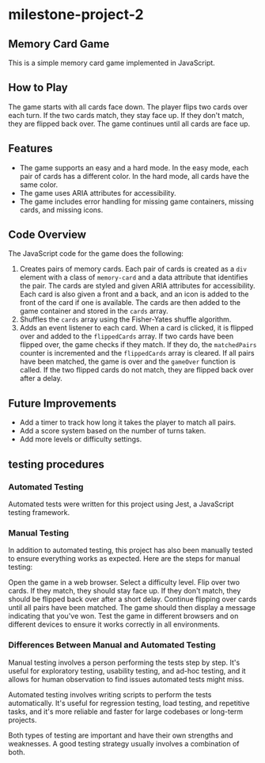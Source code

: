 # milestone-project-2

## Memory Card Game

This is a simple memory card game implemented in JavaScript.

## How to Play

The game starts with all cards face down. The player flips two cards over each turn. If the two cards match, they stay face up. If they don't match, they are flipped back over. The game continues until all cards are face up.

## Features

- The game supports an easy and a hard mode. In the easy mode, each pair of cards has a different color. In the hard mode, all cards have the same color.
- The game uses ARIA attributes for accessibility.
- The game includes error handling for missing game containers, missing cards, and missing icons.

## Code Overview

The JavaScript code for the game does the following:

1. Creates pairs of memory cards. Each pair of cards is created as a `div` element with a class of `memory-card` and a data attribute that identifies the pair. The cards are styled and given ARIA attributes for accessibility. Each card is also given a front and a back, and an icon is added to the front of the card if one is available. The cards are then added to the game container and stored in the `cards` array.
2. Shuffles the `cards` array using the Fisher-Yates shuffle algorithm.
3. Adds an event listener to each card. When a card is clicked, it is flipped over and added to the `flippedCards` array. If two cards have been flipped over, the game checks if they match. If they do, the `matchedPairs` counter is incremented and the `flippedCards` array is cleared. If all pairs have been matched, the game is over and the `gameOver` function is called. If the two flipped cards do not match, they are flipped back over after a delay.

## Future Improvements

- Add a timer to track how long it takes the player to match all pairs.
- Add a score system based on the number of turns taken.
- Add more levels or difficulty settings.

## testing procedures

### Automated Testing

Automated tests were written for this project using Jest, a JavaScript testing framework.

### Manual Testing

In addition to automated testing, this project has also been manually tested to ensure everything works as expected. Here are the steps for manual testing:

Open the game in a web browser.
Select a difficulty level.
Flip over two cards. If they match, they should stay face up. If they don't match, they should be flipped back over after a short delay.
Continue flipping over cards until all pairs have been matched. The game should then display a message indicating that you've won.
Test the game in different browsers and on different devices to ensure it works correctly in all environments.

### Differences Between Manual and Automated Testing

Manual testing involves a person performing the tests step by step. It's useful for exploratory testing, usability testing, and ad-hoc testing, and it allows for human observation to find issues automated tests might miss.

Automated testing involves writing scripts to perform the tests automatically. It's useful for regression testing, load testing, and repetitive tasks, and it's more reliable and faster for large codebases or long-term projects.

Both types of testing are important and have their own strengths and weaknesses. A good testing strategy usually involves a combination of both.
